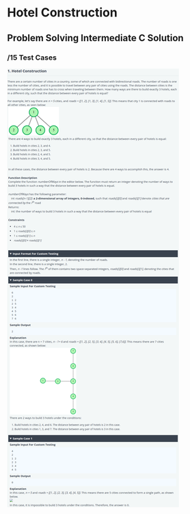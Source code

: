 # Hotel Construction
## Problem Solving Intermediate C Solution
### /15 Test Cases

![problem](problem.png)
